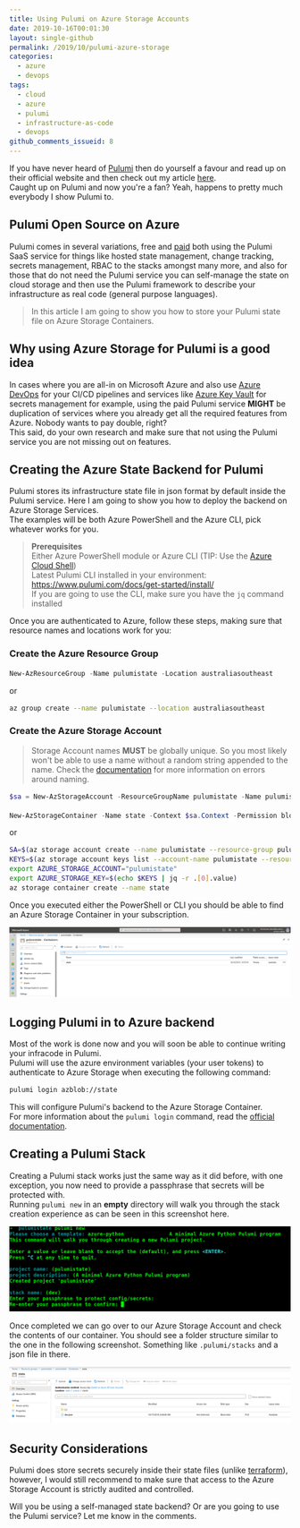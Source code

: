 ```yaml
---
title: Using Pulumi on Azure Storage Accounts
date: 2019-10-16T00:01:30
layout: single-github
permalink: /2019/10/pulumi-azure-storage
categories:
  - azure
  - devops
tags:
  - cloud
  - azure
  - pulumi
  - infrastructure-as-code
  - devops
github_comments_issueid: 8
---
```


If you have never heard of [Pulumi](https://pulumi.com) then do yourself a favour and read up on their official website and then check out my article [here](/2019/03/azure-pulumi-getting-started).<br>
Caught up on Pulumi and now you're a fan? Yeah, happens to pretty much everybody I show Pulumi to.

## Pulumi Open Source on Azure

Pulumi comes in several variations, free and [paid](https://www.pulumi.com/pricing/) both using the Pulumi SaaS service for things like hosted state management, change tracking, secrets management, RBAC to the stacks amongst many more, and also for those that do not need the Pulumi service you can self-manage the state on cloud storage and then use the Pulumi framework to describe your infrastructure as real code (general purpose languages).<br>

> In this article I am going to show you how to store your Pulumi state file on Azure Storage Containers.

## Why using Azure Storage for Pulumi is a good idea

In cases where you are all-in on Microsoft Azure and also use [Azure DevOps](https://docs.microsoft.com/en-us/azure/devops/?view=azure-devops&WT.mc_id=DOP-MVP-5000267) for your CI/CD pipelines and services like [Azure Key Vault](https://docs.microsoft.com/en-us/azure/key-vault/?WT.mc_id=AZ-MVP-5000267) for secrets management for example, using the paid Pulumi service **MIGHT** be duplication of services where you already get all the required features from Azure. Nobody wants to pay double, right?<br>
This said, do your own research and make sure that not using the Pulumi service you are not missing out on features.

## Creating the Azure State Backend for Pulumi

Pulumi stores its infrastructure state file in json format by default inside the Pulumi service. Here I am going to show you how to deploy the backend on Azure Storage Services.<br>
The examples will be both Azure PowerShell and the Azure CLI, pick whatever works for you.<br>

> **Prerequisites**<br>
> Either Azure PowerShell module or Azure CLI (TIP: Use the [Azure Cloud Shell](https://docs.microsoft.com/en-us/azure/cloud-shell/overview?WT.mc_id=AZ-MVP-5000267))<br>
> Latest Pulumi CLI installed in your environment: <https://www.pulumi.com/docs/get-started/install/> <br>
> If you are going to use the CLI, make sure you have the `jq` command installed

Once you are authenticated to Azure, follow these steps, making sure that resource names and locations work for you:

### Create the Azure Resource Group

```powershell
New-AzResourceGroup -Name pulumistate -Location australiasoutheast
```

or

```bash
az group create --name pulumistate --location australiasoutheast
```

### Create the Azure Storage Account

> Storage Account names **MUST** be globally unique. So you most likely won't be able to use a name without a random string appended to the name. Check the [documentation](https://docs.microsoft.com/en-us/azure/azure-resource-manager/resource-manager-storage-account-name-errors?WT.mc_id=DOP-MVP-5000267) for more information on errors around naming.

```powershell
$sa = New-AzStorageAccount -ResourceGroupName pulumistate -Name pulumistate -Location australiasoutheast -SkuName Standard_LRS -Kind StorageV2 -AccessTier Hot -EnableHttpsTrafficOnly $true

New-AzStorageContainer -Name state -Context $sa.Context -Permission blob
```

or

```bash
SA=$(az storage account create --name pulumistate --resource-group pulumistate --location australiasoutheast --sku Standard_LRS --access-tier Hot --https-only true --kind StorageV2)
KEYS=$(az storage account keys list --account-name pulumistate --resource-group pulumistate --output json)
export AZURE_STORAGE_ACCOUNT="pulumistate"
export AZURE_STORAGE_KEY=$(echo $KEYS | jq -r .[0].value)
az storage container create --name state
```

Once you executed either the PowerShell or CLI you should be able to find an Azure Storage Container in your subscription.

![azure storage container](/media/2019/10/pulumi-container.png)

## Logging Pulumi in to Azure backend

Most of the work is done now and you will soon be able to continue writing your infracode in Pulumi.<br>
Pulumi will use the azure environment variables (your user tokens) to authenticate to Azure Storage when executing the following command:

```bash
pulumi login azblob://state
```

This will configure Pulumi's backend to the Azure Storage Container.<br>
For more information about the `pulumi login` command, read the [official documentation](https://www.pulumi.com/docs/reference/cli/pulumi_login/).

## Creating a Pulumi Stack

Creating a Pulumi stack works just the same way as it did before, with one exception, you now need to provide a passphrase that secrets will be protected with.<br>
Running `pulumi new` in an **empty** directory will walk you through the stack creation experience as can be seen in this screenshot here.

![pulumi new stack](/media/2019/10/pulumi-new-stack.png)

Once completed we can go over to our Azure Storage Account and check the contents of our container. You should see a folder structure similar to the one in the following screenshot. Something like `.pulumi/stacks` and a json file in there.

![pulumi state on azure](/media/2019/10/pulumi-azure-state.png)

## Security Considerations

Pulumi does store secrets securely inside their state files (unlike [terraform](/2019/03/managing-terraform-state)), however, I would still recommend to make sure that access to the Azure Storage Account is strictly audited and controlled.

Will you be using a self-managed state backend? Or are you going to use the Pulumi service? Let me know in the comments.